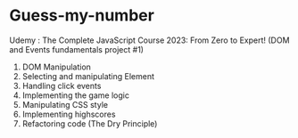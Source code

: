 # Guess-my-number
Udemy : The Complete JavaScript Course 2023: From Zero to Expert! (DOM and Events fundamentals project #1)

1. DOM Manipulation
2. Selecting and manipulating Element
3. Handling click events
4. Implementing the game logic
5. Manipulating CSS style 
6. Implementing highscores
7. Refactoring code (The Dry Principle) 
